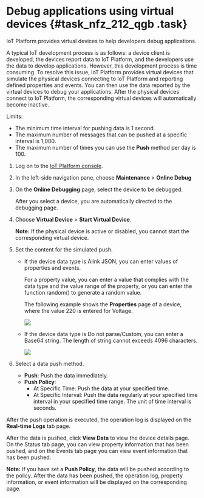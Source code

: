 # Debug applications using virtual devices {#task_nfz_212_qgb .task}

IoT Platform provides virtual devices to help developers debug applications.

A typical IoT development process is as follows: a device client is developed, the devices report data to IoT Platform, and the developers use the data to develop applications. However, this development process is time consuming. To resolve this issue, IoT Platform provides virtual devices that simulate the physical devices connecting to IoT Platform and reporting defined properties and events. You can then use the data reported by the virtual devices to debug your applications. After the physical devices connect to IoT Platform, the corresponding virtual devices will automatically become inactive.

Limits:

-   The minimum time interval for pushing data is 1 second.
-   The maximum number of messages that can be pushed at a specific interval is 1,000.
-   The maximum number of times you can use the **Push** method per day is 100.

1.  Log on to the [IoT Platform console](https://partners-intl.console.aliyun.com/#/iot).
2.  In the left-side navigation pane, choose **Maintenance** \> **Online Debug**
3.  On the **Online Debugging** page, select the device to be debugged. 

    After you select a device, you are automatically directed to the debugging page.

4.  Choose **Virtual Device** \> **Start Virtual Device**. 

    **Note:** If the physical device is active or disabled, you cannot start the corresponding virtual device.

5.  Set the content for the simulated push. 
    -   If the device data type is Alink JSON, you can enter values of properties and events.

        For a property value, you can enter a value that complies with the data type and the value range of the property, or you can enter the function random\(\) to generate a random value.

        The following example shows the **Properties** page of a device, where the value 220 is entered for Voltage.

        ![](http://static-aliyun-doc.oss-cn-hangzhou.aliyuncs.com/assets/img/122865/155503456638447_en-US.png)

    -   If the device data type is Do not parse/Custom, you can enter a Base64 string. The length of string cannot exceeds 4096 characters.

        ![](http://static-aliyun-doc.oss-cn-hangzhou.aliyuncs.com/assets/img/17811/155503456643394_en-US.png)

6.  Select a data push method. 
    -   **Push**: Push the data immediately.
    -   **Push Policy**:
        -   At Specific Time: Push the data at your specified time.
        -   At Specific Interval: Push the data regularly at your specified time interval in your specified time range. The unit of time interval is seconds.

After the push operation is executed, the operation log is displayed on the **Real-time Logs** tab page.

After the data is pushed, click **View Data** to view the device details page. On the Status tab page, you can view property information that has been pushed, and on the Events tab page you can view event information that has been pushed.

**Note:** If you have set a **Push Policy**, the data will be pushed according to the policy. After the data has been pushed, the operation log, property information, or event information will be displayed on the corresponding page.

